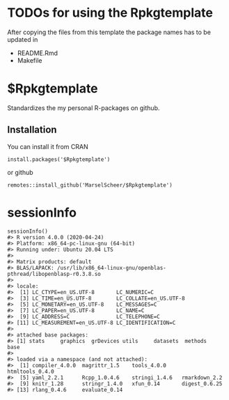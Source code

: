 <!-- README.md is generated from README.Rmd. Please edit that file -->

TODOs for using the Rpkgtemplate
================================

After copying the files from this template the package names has to be
updated in

-   README.Rmd
-   Makefile

$Rpkgtemplate
=============

Standardizes the my personal R-packages on github.

Installation
------------

You can install it from CRAN

    install.packages('$Rpkgtemplate')

or github

    remotes::install_github('MarselScheer/$Rpkgtemplate')

sessionInfo
===========

    sessionInfo()
    #> R version 4.0.0 (2020-04-24)
    #> Platform: x86_64-pc-linux-gnu (64-bit)
    #> Running under: Ubuntu 20.04 LTS
    #> 
    #> Matrix products: default
    #> BLAS/LAPACK: /usr/lib/x86_64-linux-gnu/openblas-pthread/libopenblasp-r0.3.8.so
    #> 
    #> locale:
    #>  [1] LC_CTYPE=en_US.UTF-8       LC_NUMERIC=C              
    #>  [3] LC_TIME=en_US.UTF-8        LC_COLLATE=en_US.UTF-8    
    #>  [5] LC_MONETARY=en_US.UTF-8    LC_MESSAGES=C             
    #>  [7] LC_PAPER=en_US.UTF-8       LC_NAME=C                 
    #>  [9] LC_ADDRESS=C               LC_TELEPHONE=C            
    #> [11] LC_MEASUREMENT=en_US.UTF-8 LC_IDENTIFICATION=C       
    #> 
    #> attached base packages:
    #> [1] stats     graphics  grDevices utils     datasets  methods   base     
    #> 
    #> loaded via a namespace (and not attached):
    #>  [1] compiler_4.0.0  magrittr_1.5    tools_4.0.0     htmltools_0.4.0
    #>  [5] yaml_2.2.1      Rcpp_1.0.4.6    stringi_1.4.6   rmarkdown_2.2  
    #>  [9] knitr_1.28      stringr_1.4.0   xfun_0.14       digest_0.6.25  
    #> [13] rlang_0.4.6     evaluate_0.14
